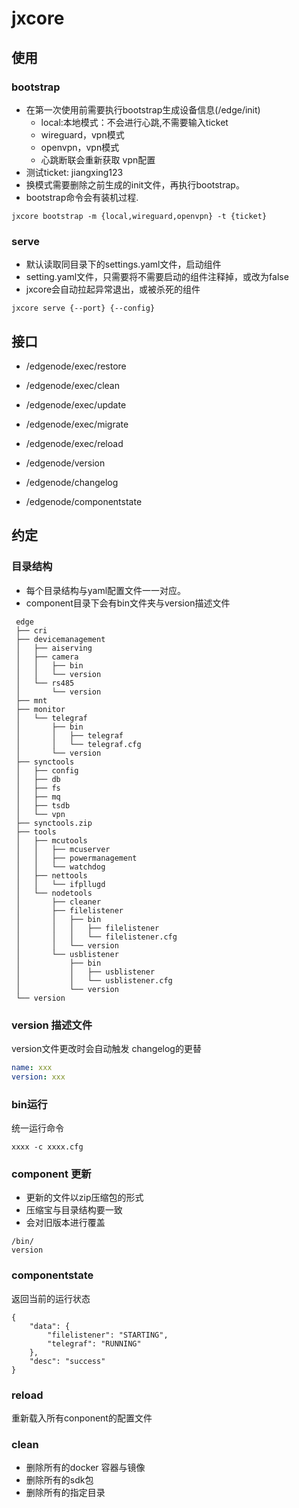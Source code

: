 # jxcore

## 使用

### bootstrap

* 在第一次使用前需要执行bootstrap生成设备信息(/edge/init)
    * local:本地模式：不会进行心跳,不需要输入ticket
    * wireguard，vpn模式
    * openvpn，vpn模式
    * 心跳断联会重新获取 vpn配置
* 测试ticket: jiangxing123
* 换模式需要删除之前生成的init文件，再执行bootstrap。
* bootstrap命令会有装机过程.

```shell
jxcore bootstrap -m {local,wireguard,openvpn} -t {ticket}
```

### serve

* 默认读取同目录下的settings.yaml文件，启动组件
* setting.yaml文件，只需要将不需要启动的组件注释掉，或改为false
* jxcore会自动拉起异常退出，或被杀死的组件

```shell
jxcore serve {--port} {--config}
```

## 接口

* /edgenode/exec/restore 
* /edgenode/exec/clean
* /edgenode/exec/update
* /edgenode/exec/migrate
* /edgenode/exec/reload

* /edgenode/version
* /edgenode/changelog
* /edgenode/componentstate

## 约定
### 目录结构

* 每个目录结构与yaml配置文件一一对应。
* component目录下会有bin文件夹与version描述文件
```
 edge
 ├── cri
 ├── devicemanagement
 │   ├── aiserving
 │   ├── camera
 │   │   ├── bin
 │   │   └── version
 │   └── rs485
 │       └── version
 ├── mnt
 ├── monitor
 │   └── telegraf
 │       ├── bin
 │       │   ├── telegraf
 │       │   └── telegraf.cfg
 │       └── version
 ├── synctools
 │   ├── config
 │   ├── db
 │   ├── fs
 │   ├── mq
 │   ├── tsdb
 │   └── vpn
 ├── synctools.zip
 ├── tools
 │   ├── mcutools
 │   │   ├── mcuserver
 │   │   ├── powermanagement
 │   │   └── watchdog
 │   ├── nettools
 │   │   └── ifpllugd
 │   └── nodetools
 │       ├── cleaner
 │       ├── filelistener
 │       │   ├── bin
 │       │   │   ├── filelistener
 │       │   │   └── filelistener.cfg
 │       │   └── version
 │       └── usblistener
 │           ├── bin
 │           │   ├── usblistener
 │           │   └── usblistener.cfg
 │           └── version
 └── version
```

### version 描述文件
version文件更改时会自动触发 changelog的更替

```yaml
name: xxx
version: xxx
```

### bin运行
统一运行命令
```shell script
xxxx -c xxxx.cfg
```


### component 更新

* 更新的文件以zip压缩包的形式
* 压缩宝与目录结构要一致
* 会对旧版本进行覆盖
```
/bin/
version
```
### componentstate
返回当前的运行状态
```
{
    "data": {
        "filelistener": "STARTING",
        "telegraf": "RUNNING"
    },
    "desc": "success"
}
```
### reload
重新载入所有conponent的配置文件


### clean

* 删除所有的docker 容器与镜像
* 删除所有的sdk包
* 删除所有的指定目录
